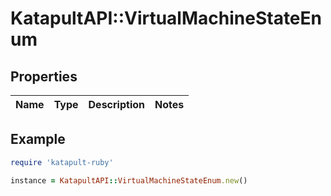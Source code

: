 # KatapultAPI::VirtualMachineStateEnum

## Properties

| Name | Type | Description | Notes |
| ---- | ---- | ----------- | ----- |

## Example

```ruby
require 'katapult-ruby'

instance = KatapultAPI::VirtualMachineStateEnum.new()
```

